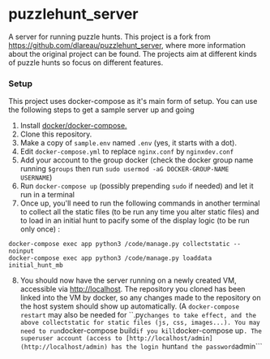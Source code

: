 # puzzlehunt_server
A server for running puzzle hunts. This project is a fork from https://github.com/dlareau/puzzlehunt_server, where more information about the original project can be found. The projects aim at different kinds of puzzle hunts so focus on different features.


### Setup
This project uses docker-compose as it's main form of setup. You can use the following steps to get a sample server up and going

1. Install [docker/docker-compose.](https://docs.docker.com/compose/install/)
2. Clone this repository.
3. Make a copy of ```sample.env``` named ```.env``` (yes, it starts with a dot).
4. Edit ```docker-compose.yml``` to replace ```nginx.conf``` by ```nginxdev.conf```
5. Add your account to the group docker (check the docker group name running ```$groups``` then run ```sudo usermod -aG DOCKER-GROUP-NAME USERNAME```)
6. Run ```docker-compose up``` (possibly prepending ```sudo``` if needed) and let it run in a terminal
7. Once up, you'll need to run the following commands in another terminal to collect all the static files (to be run any time you alter static files) and to load in an initial hunt to pacify some of the display logic (to be run only once) :
```
docker-compose exec app python3 /code/manage.py collectstatic --noinput
docker-compose exec app python3 /code/manage.py loaddata initial_hunt_mb
```
8. You should now have the server running on a newly created VM, accessible via [http://localhost](http://localhost). The repository you cloned has been linked into the VM by docker, so any changes made to the repository on the host system should show up automatically. (A ```docker-compose restart``` may also be needed for ``.py``` changes to take effect, and the above collectstatic for static files (js, css, images...). You may need to run ```docker-compose build``` if you kill ```docker-compose up```. The superuser account (access to [http://localhost/admin](http://localhost/admin) has the login ```hunt``` and the password ```admin```
